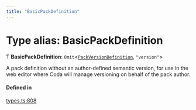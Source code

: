 ```yaml
---
title: "BasicPackDefinition"
---
```

# Type alias: BasicPackDefinition

Ƭ **BasicPackDefinition**: `Omit`<[`PackVersionDefinition`](../interfaces/PackVersionDefinition.md), ``"version"``\>

A pack definition without an author-defined semantic version, for use in the web
editor where Coda will manage versioning on behalf of the pack author.

#### Defined in

[types.ts:808](https://github.com/coda/packs-sdk/blob/main/types.ts#L808)
